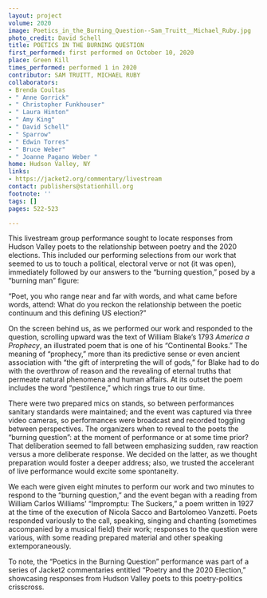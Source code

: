 ```yaml
---
layout: project
volume: 2020
image: Poetics_in_the_Burning_Question--Sam_Truitt__Michael_Ruby.jpg
photo_credit: David Schell
title: POETICS IN THE BURNING QUESTION
first_performed: first performed on October 10, 2020
place: Green Kill
times_performed: performed 1 in 2020
contributor: SAM TRUITT, MICHAEL RUBY
collaborators:
- Brenda Coultas
- " Anne Gorrick"
- " Christopher Funkhouser"
- " Laura Hinton"
- " Amy King"
- " David Schell"
- " Sparrow"
- " Edwin Torres"
- " Bruce Weber"
- " Joanne Pagano Weber "
home: Hudson Valley, NY
links:
- https://jacket2.org/commentary/livestream
contact: publishers@stationhill.org
footnote: ''
tags: []
pages: 522-523

---
```


This livestream group performance sought to locate responses from Hudson Valley poets to the relationship between poetry and the 2020 elections. This included our performing selections from our work that seemed to us to touch a political, electoral verve or not (it was open), immediately followed by our answers to the “burning question,” posed by a “burning man” figure: 

“Poet, you who range near and far with words, and what came before words, attend: What do you reckon the relationship between the poetic continuum and this defining US election?”

On the screen behind us, as we performed our work and responded to the question, scrolling upward was the text of William Blake’s 1793 *America a Prophecy*, an illustrated poem that is one of his “Continental Books.” The meaning of “prophecy,” more than its predictive sense or even ancient association with “the gift of interpreting the will of gods,” for Blake had to do with the overthrow of reason and the revealing of eternal truths that permeate natural phenomena and human affairs. At its outset the poem includes the word “pestilence,” which rings true to our time.

There were two prepared mics on stands, so between performances sanitary standards were maintained; and the event was captured via three video cameras, so performances were broadcast and recorded toggling between perspectives. 
The organizers when to reveal to the poets the “burning question”: at the moment of performance or at some time prior? That deliberation seemed to fall between emphasizing sudden, raw reaction versus a more deliberate response. We decided on the latter, as we thought preparation would foster a deeper address; also, we trusted the accelerant of live performance would excite some spontaneity. 

We each were given eight minutes to perform our work and two minutes to respond to the “burning question,” and the event began with a reading from William Carlos Williams’ “Impromptu: The Suckers,” a poem written in 1927 at the time of the execution of Nicola Sacco and Bartolomeo Vanzetti. Poets responded variously to the call, speaking, singing and chanting (sometimes accompanied by a musical field) their work; responses to the question were various, with some reading prepared material and other speaking extemporaneously. 

To note, the “Poetics in the Burning Question” performance was part of a series of Jacket2 commentaries entitled “Poetry and the 2020 Election,” showcasing responses from Hudson Valley poets to this poetry-politics crisscross.

